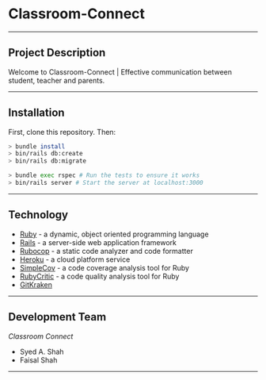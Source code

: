 # Classroom-Connect
---
## Project Description

Welcome to Classroom-Connect | Effective communication between student, teacher and parents.

---
## Installation

First, clone this repository. Then:

```bash
> bundle install
> bin/rails db:create
> bin/rails db:migrate

> bundle exec rspec # Run the tests to ensure it works
> bin/rails server # Start the server at localhost:3000
```
---
## Technology
- [Ruby](https://www.ruby-lang.org/en/) - a dynamic, object oriented programming language
- [Rails](https://rubyonrails.org/) - a server-side web application framework
- [Rubocop](https://rubocop.readthedocs.io/en/stable/) - a static code analyzer and code formatter
- [Heroku](https://www.heroku.com/) - a cloud platform service
- [SimpleCov](https://github.com/colszowka/simplecov) - a code coverage analysis tool for Ruby
- [RubyCritic](https://github.com/whitesmith/rubycritic) - a code quality analysis tool for Ruby
- [GitKraken](https://www.gitkraken.com)

---
## Development Team

_Classroom Connect_
- Syed A. Shah
- Faisal Shah
-----------

